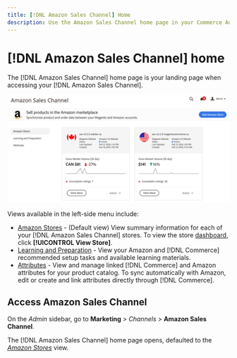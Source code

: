 ```yaml
---
title: [!DNL Amazon Sales Channel] Home
description: Use the Amazon Sales Channel home page in your Commerce Admin to access your Amazon Marketplace listings and activity.
---
```


# [!DNL Amazon Sales Channel] home

The [!DNL Amazon Sales Channel] home page is your landing page when accessing your [!DNL Amazon Sales Channel].

![Amazon Sales Channel home page](assets/amazon-sales-channel-home-tabs.png)

Views available in the left-side menu include:

- [Amazon Stores](./managing-stores.md) - (Default view) View summary information for each of your [!DNL Amazon Sales Channel] stores. To view the store [dashboard](./amazon-store-dashboard.md), click **[!UICONTROL View Store]**.
- [Learning and Preparation](./learning-preparation.md) - View your Amazon and [!DNL Commerce] recommended setup tasks and available learning materials.
- [Attributes](./managing-attributes.md) - View and manage linked [!DNL Commerce] and Amazon attributes for your product catalog. To sync automatically with Amazon, edit or create and link attributes directly through [!DNL Commerce].

## Access Amazon Sales Channel

On the _Admin_ sidebar, go to **Marketing** > _Channels_ > **Amazon Sales Channel**.

The [!DNL Amazon Sales Channel] home page opens, defaulted to the [_Amazon Stores_](./managing-stores.md) view.
